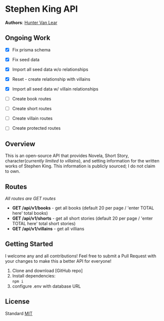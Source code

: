 # Stephen King API

**Authors**: [Hunter Van Lear](https://github.com/hvanlear)

## Ongoing Work
- [x] Fix prisma schema
- [x] Fix seed data
- [x] Import all seed data w/o relationships
- [x] Reset - create relationship with villains
- [x] Import all seed data w/ villain relationships
- [ ] Create book routes
- [ ] Create short routes
- [ ] Create villain routes
- [ ] Create protected routes


## Overview
This is an open-source API that provides Novela, Short Story, character(*currently limited to villains*), and setting information for the written works of Stephen King. This information is publicly sourced; I do not claim to own.

## Routes
_All routes are GET routes_
* **GET /api/v1/books** - get all books (default 20 per page / 'enter TOTAL here' total books)
* **GET /api/v1/shorts** - get all short stories (default 20 per page / 'enter TOTAL here' total short stories)
* **GET /api/v1/villains** - get all villians 

## Getting Started
I welcome any and all contributions! Feel free to submit a Pull Request with your changes to make this a better API for everyone!

1. Clone and download [GitHub repo]
1. Install dependencies:\
`npm i`
1. configure .env with database URL


## License
Standard [MIT](/LICENSE.md)


